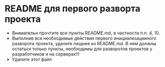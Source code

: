 README для первого разворта проекта
==================================

* Внимательн прочтите все пункты README.md, в частности п.п. 4, 10.
* Выполнив все необходимые действия первого инициализацииного разворота проекта, удалите лищнее из README.md. В нем должны остаться только
пункты, необходимы для разворотов проектов у разработчиков и на серверах!!!
* Удалите этот файл